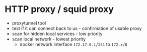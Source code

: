 # HTTP proxy / squid proxy
- proxytunnel tool
- test if it can connect back to us - confirmation of usable proxy
- scan for hidden local services - low priority
- scan local network - lowest priority
  - docker network interface `172.17.0.1/241` to `172.x/8`

